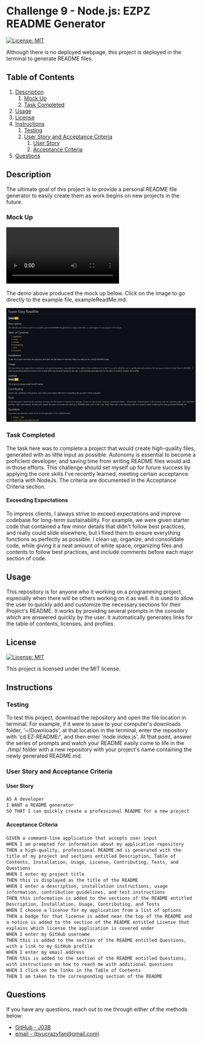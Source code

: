 # Challenge 9 - Node.js: EZPZ README Generator

[![License: MIT](https://img.shields.io/badge/License-MIT-yellow.svg)](https://opensource.org/licenses/MIT)

Although there is no deployed webpage, this project is deployed in the terminal to generate README files.

## Table of Contents

1. [Description](#description)
    1. [Mock Up](#mock-up)
    2. [Task Completed](#task-completed)
2. [Usage](#usage)
3. [License](#license)
4. [Instructions](#instructions)
    1. [Testing](#testing)
    2. [User Story and Acceptance Criteria](#user-story-and-acceptance-criteria)
        1. [User Story](#user-story)
        2. [Acceptance Criteria](#acceptance-criteria)
5. [Questions](#questions)

## Description

The ultimate goal of this project is to provide a personal README file generator to easily create them as work begins on new projects in the future. 

### Mock Up

![A walkthrough video of how to use the application.](./assets/tutorial.mp4)

The demo above produced the mock up below. Click on the image to go directly to the example file, exampleReadMe.md:

[![The example produced from the demo or walkthrough in the video above.](./assets/mockup-demo.png)](./exampleReadMe.md)

### Task Completed
The task here was to complete a project that would create high-quality files, generated with as little input as possible. Autonomy is essential to become a proficient developer, and saving time from writing README files would aid in those efforts. This challenge should set myself up for furure success by applying the core skills I've recently learned, meeting certain acceptance criteria with NodeJs. The criteria are documented in the Acceptance Criteria section. 

#### Exceeding Expectations
To impress clients, I always strive to exceed expectations and improve codebase for long-term sustainability. For example, we were given starter code that contained a few minor details that didn't follow best practices, and really could slide elsewhere, but I fixed them to ensure everything functions as perfectly as possible. I clean up, organize, and consolidate code, while giving it a neat amount of white space, organizing files and contents to follow best practices, and include comments before each major section of code.

## Usage

This repository is for anyone who it working on a programming project, especially when there will be others working on it as well. It is used to allow the user to quickly add and customize the necessary sections for their Project's README. It works by providing several prompts in the console which are answered quickly by the user. It automatically generates links for the table of contents, licenses, and profiles. 

## License

[![License: MIT](https://img.shields.io/badge/License-MIT-yellow.svg)](https://opensource.org/licenses/MIT)

This project is licensed under the MIT license.

## Instructions
### Testing
To test this project, download the repository and open the file location in terminal. For example, if it were to save to your computer's downloads folder, '~/Downloads', at that location in the terminal, enter the repository with 'cd EZ-README/', and then enter 'node index.js'. At that point, answer the series of prompts and watch your README easily come to life in the ./tmp/ folder with a new repository with your project's name containing the newly generated README.md.  

### User Story and Acceptance Criteria

#### User Story
```
AS A developer
I WANT a README generator
SO THAT I can quickly create a professional README for a new project
```

#### Acceptance Criteria
```
GIVEN a command-line application that accepts user input
WHEN I am prompted for information about my application repository
THEN a high-quality, professional README.md is generated with the title of my project and sections entitled Description, Table of Contents, Installation, Usage, License, Contributing, Tests, and Questions
WHEN I enter my project title
THEN this is displayed as the title of the README
WHEN I enter a description, installation instructions, usage information, contribution guidelines, and test instructions
THEN this information is added to the sections of the README entitled Description, Installation, Usage, Contributing, and Tests
WHEN I choose a license for my application from a list of options
THEN a badge for that license is added near the top of the README and a notice is added to the section of the README entitled License that explains which license the application is covered under
WHEN I enter my GitHub username
THEN this is added to the section of the README entitled Questions, with a link to my GitHub profile
WHEN I enter my email address
THEN this is added to the section of the README entitled Questions, with instructions on how to reach me with additional questions
WHEN I click on the links in the Table of Contents
THEN I am taken to the corresponding section of the README

```

## Questions

If you have any questions, reach out to me through either of the methods below:
- [GitHub - J03B](https://github.com/J03B/)
- [email - (byucrazyfan@gmail.com)](mailto:byucrazyfan@gmail.com)
